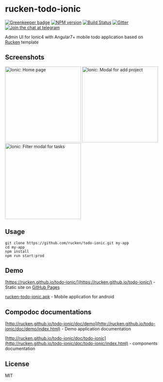 # rucken-todo-ionic

[![Greenkeeper badge](https://badges.greenkeeper.io/rucken/todo-ionic.svg)](https://greenkeeper.io/)
[![NPM version][npm-image]][npm-url]
[![Build Status][travis-image]][travis-url]
[![Gitter][gitter-image]][gitter-url]
[![Join the chat at telegram][telegram-image]][telegram-url]

Admin UI for Ionic4 with Angular7+ mobile todo application based on [Rucken](https://rucken.io) template

## Screenshots
<p>
  <img src="https://rucken.io/assets/rucken-todo/ionic/rucken-todo-ionic-home-page.png" width="250" title="Ionic: Home page">
  <img src="https://rucken.io/assets/rucken-todo/ionic/rucken-todo-ionic-projects-add-modal.png" width="250" title="Ionic: Modal for add project">
  <img src="https://rucken.io/assets/rucken-todo/ionic/rucken-todo-ionic-filter-modal-for-tasks-of-project.png" width="250" title="Ionic: Filter modal for tasks">
</p>

## Usage

```
git clone https://github.com/rucken/todo-ionic.git my-app
cd my-app
npm install
npm run start:prod
```

## Demo

[https://rucken.github.io/todo-ionic/](https://rucken.github.io/todo-ionic/) - Static site on [GitHub Pages](https://pages.github.com/)

[rucken-todo-ionic.apk](https://rucken.github.io/todo-ionic/rucken-todo-ionic.apk) - Mobile application for android

## Compodoc documentations

[http://rucken.github.io/todo-ionic/doc/demo](http://rucken.github.io/todo-ionic/doc/demo/index.html) - Demo application documentation

[http://rucken.github.io/todo-ionic/doc/todo-ionic](http://rucken.github.io/todo-ionic/doc/todo-ionic/index.html) - components documentation

## License

MIT

[travis-image]: https://travis-ci.org/rucken/todo-ionic.svg?branch=master
[travis-url]: https://travis-ci.org/rucken/todo-ionic
[gitter-image]: https://img.shields.io/gitter/room/rucken/todo-ionic.js.svg
[gitter-url]: https://gitter.im/rucken/todo-ionic
[npm-image]: https://badge.fury.io/js/%40rucken%2Ftodo-ionic.svg
[npm-url]: https://npmjs.org/package/@rucken/todo-ionic
[dependencies-image]: https://david-dm.org/rucken/todo-ionic/status.svg
[dependencies-url]: https://david-dm.org/rucken/todo-ionic
[telegram-image]: https://img.shields.io/badge/chat-telegram-blue.svg?maxAge=2592000
[telegram-url]: https://t.me/rucken
